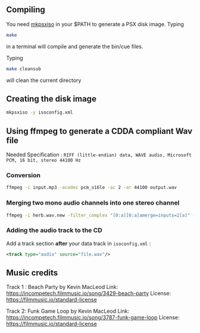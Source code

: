 ## Compiling

You need [mkpsxiso](https://github.com/Lameguy64/mkpsxiso) in your $PATH to generate a PSX disk image.
Typing 
```bash
make
```
in a terminal will compile and generate the bin/cue files.  

Typing
```bash
make cleansub
``` 
will clean the current directory

##  Creating the disk image

```bash
mkpsxiso -y isoconfig.xml
```

## Using ffmpeg to generate a CDDA compliant Wav file

Needed Specification : `RIFF (little-endian) data, WAVE audio, Microsoft PCM, 16 bit, stereo 44100 Hz`

### Conversion

```bash
ffmpeg -i input.mp3 -acodec pcm_s16le -ac 2 -ar 44100 output.wav
```

### Merging two mono audio channels into one stereo channel 

```bash
ffmpeg -i herb.wav.new -filter_complex "[0:a][0:a]amerge=inputs=2[a]" -map "[a]" herbi.wav
```

### Adding the audio track to the CD

Add a track section **after** your data track in `isoconfig.xml` :  

```xml
<track type="audio" source="file.wav"/>
```

## Music credits

Track 1 :
Beach Party by Kevin MacLeod
Link: https://incompetech.filmmusic.io/song/3429-beach-party
License: https://filmmusic.io/standard-license  

Track 2:
Funk Game Loop by Kevin MacLeod
Link: https://incompetech.filmmusic.io/song/3787-funk-game-loop
License: https://filmmusic.io/standard-license
